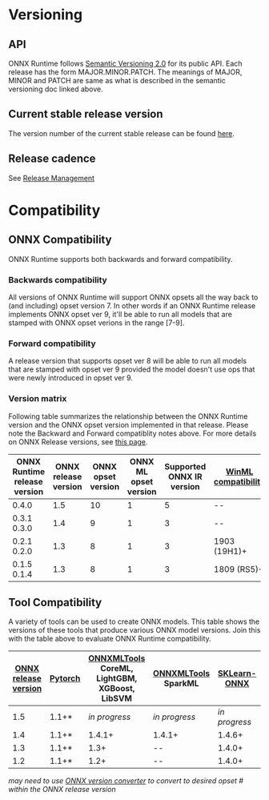 # Versioning

## API
ONNX Runtime follows [Semantic Versioning 2.0](https://semver.org/) for its public API.
Each release has the form MAJOR.MINOR.PATCH. The meanings of MAJOR, MINOR and PATCH are
same as what is described in the semantic versioning doc linked above.

## Current stable release version
The version number of the current stable release can be found
[here](../VERSION_NUMBER).

## Release cadence
See [Release Management](ReleaseManagement.md)

# Compatibility
## ONNX Compatibility
ONNX Runtime supports both backwards and forward compatibility.

### Backwards compatibility
All versions of ONNX Runtime will support ONNX opsets all the way back to (and including) opset version 7.
In other words if an ONNX Runtime release implements ONNX opset ver 9, it'll be able to run all
models that are stamped with ONNX opset verions in the range [7-9].

### Forward compatibility
A release version that supports opset ver 8 will be able to run all models that are stamped with opset ver 9 provided
the model doesn't use ops that were newly introduced in opset ver 9.

### Version matrix
Following table summarizes the relationship between the ONNX Runtime version and the ONNX
opset version implemented in that release. Please note the Backward and Forward compatiblity notes above.
For more details on ONNX Release versions, see [this page](https://github.com/onnx/onnx/blob/master/docs/Versioning.md).

| ONNX Runtime release version | ONNX release version | ONNX opset version | ONNX ML opset version | Supported ONNX IR version | [WinML compatibility](https://docs.microsoft.com/en-us/windows/ai/windows-ml/)|
|------------------------------|--------------------|--------------------|----------------------|------------------|------------------|
| 0.4.0 | 1.5 | 10 | 1 | 5 | -- |
| 0.3.1<br>0.3.0 | 1.4 | 9 | 1 | 3 | -- |
| 0.2.1<br>0.2.0 | 1.3 | 8 | 1 | 3 | 1903 (19H1)+ |
| 0.1.5<br>0.1.4 | 1.3 | 8 | 1 | 3 | 1809 (RS5)+ |


## Tool Compatibility
A variety of tools can be used to create ONNX models. This table shows the versions of these tools that produce various ONNX model versions. Join this with the table above to evaluate ONNX Runtime compatibility.

| [ONNX release version](https://github.com/onnx/onnx/releases) | [Pytorch](https://pytorch.org/get-started/locally/) | [ONNXMLTools](https://pypi.org/project/onnxmltools/)<br>CoreML, LightGBM, XGBoost, LibSVM | [ONNXMLTools](https://pypi.org/project/onnxmltools/)<br> SparkML | [SKLearn-ONNX](https://pypi.org/project/skl2onnx/) | [Keras-ONNX](https://pypi.org/project/keras2onnx/) | [Tensorflow-ONNX](https://pypi.org/project/tf2onnx/) | [WinMLTools](https://pypi.org/project/winmltools/) | [AutoML](https://pypi.org/project/azureml-automl-core/)|
|---|---|---|---|---|---|---|---|---|
| 1.5 | 1.1+* | *in progress* | *in progress* | *in progress* | *in progress* | 1.5.1+ | *in progress* | 1.0.39 |
| 1.4 | 1.1+* | 1.4.1+ | 1.4.1+ | 1.4.6+ | 1.4.0+ | 1.5.1+ | 1.4+ | 1.0.33 |
| 1.3 | 1.1+* | 1.3+ | -- | 1.4.0+ | 1.3+ | 1.5.1+ | 1.3+ | -- |
| 1.2 | 1.1+* | 1.2+ | -- | 1.4.0+ | 1.3+ | 1.5.1+ | 1.2+ | -- |

*may need to use [ONNX version converter](https://github.com/onnx/onnx/blob/master/docs/VersionConverter.md) to convert to desired opset # within the ONNX release version*


